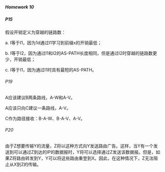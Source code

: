##### Homework 10

##### P15

假设开销定义为穿越的链路数：

a. I等于I1，因为1d通过I1学习到前缀x的开销最低；

b. I等于I2，因为通过I1和I2的AS-PATH长度相同，但是通过I2时穿越的链路数更少，开销最低；

c. I等于I1，因为通过I1时具有最短的AS-PATH。

###### P19

A应该建议B两条路线，A-W和A-V。

A应该只向C建议一条路线，A-V。

C作为路径接收：B-A-W、B-A-V、A-V。

###### P20

由于Z想要传输Y的流量，Z将以这种方式向Y发送路由广告。这样，当Y有一个发送到可以通过Z到达的IP的数据报时，Y将可以选择通过Z发送该数据报。但是，如果Z将路由转发到Y，Y可以将这些路由重登到X。因此，在这种情况下，Z无法阻止从X到Z的传输。